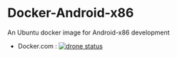 Docker-Android-x86
===========

An Ubuntu docker image for Android-x86 development
 - Docker.com : [![drone status](http://dockeri.co/image/robertoandrade/docker-android-x86 "drone status")](https://registry.hub.docker.com/u/robertoandrade/docker-android-x86/)
